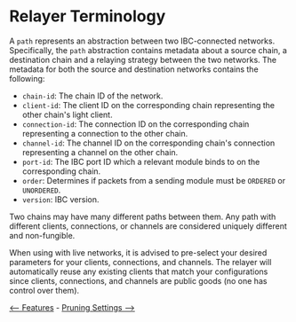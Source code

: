# Relayer Terminology

A `path` represents an abstraction between two IBC-connected networks.
Specifically, the `path` abstraction contains metadata about a source chain, a
destination chain and a relaying strategy between the two networks. The metadata
for both the source and destination networks contains the following:

- `chain-id`: The chain ID of the network.
- `client-id`: The client ID on the corresponding chain representing the other
  chain's light client.
- `connection-id`: The connection ID on the corresponding chain representing a
  connection to the other chain.
- `channel-id`: The channel ID on the corresponding chain's connection
  representing a channel on the other chain.
- `port-id`: The IBC port ID which a relevant module binds to on the
  corresponding chain.
- `order`: Determines if packets from a sending module must be `ORDERED` or
  `UNORDERED`.
- `version`: IBC version.

Two chains may have many different paths between them. Any path with different
clients, connections, or channels are considered uniquely different and
non-fungible.

When using with live networks, it is advised to pre-select your desired
parameters for your clients, connections, and channels. The relayer will
automatically reuse any existing clients that match your configurations since
clients, connections, and channels are public goods (no one has control over
them).

[<-- Features](./features.md) - [Pruning Settings -->](./node_pruning.md)
